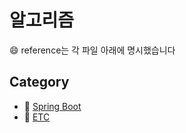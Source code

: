 # 알고리즘
&#128516; reference는 각 파일 아래에 명시했습니다

## Category
- &#127823; [Spring Boot]()
- &#127826; [ETC]()